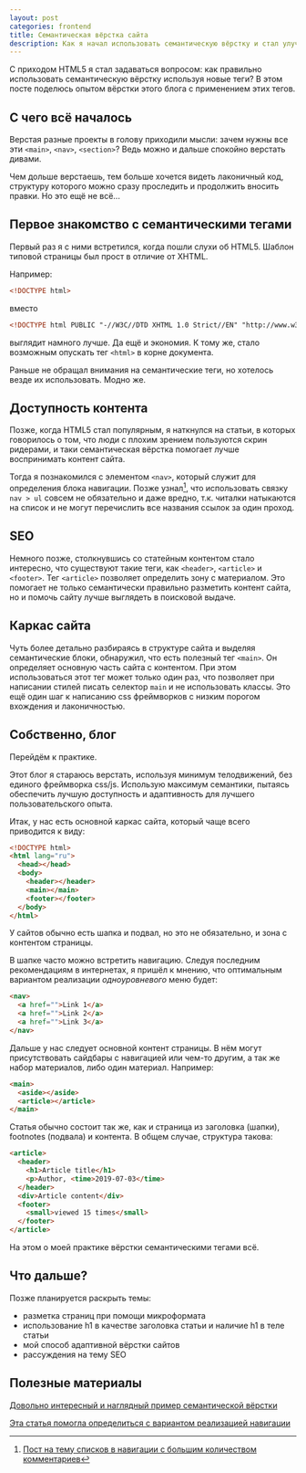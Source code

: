 ```yaml
---
layout: post
categories: frontend
title: Семантическая вёрстка сайта
description: Как я начал использовать семантическую вёрстку и стал улучшать пользовательский опыт при помощи семантических тегов HTML5
---
```


С приходом HTML5 я стал задаваться вопросом: как правильно использовать семантическую вёрстку используя новые теги? В этом посте поделюсь опытом вёрстки этого блога с применением этих тегов.

## С чего всё началось

Верстая разные проекты в голову приходили мысли: зачем нужны все эти `<main>`, `<nav>`, `<section>`? Ведь можно и дальше спокойно верстать дивами.

Чем дольше верстаешь, тем больше хочется видеть лаконичный код, структуру которого можно сразу проследить и продолжить вносить правки. Но это ещё не всё...


## Первое знакомство с семантическими тегами

Первый раз я с ними встретился, когда пошли слухи об HTML5. Шаблон типовой страницы был прост в отличие от XHTML.

Например:

```html
<!DOCTYPE html>
```

вместо

```html
<!DOCTYPE html PUBLIC "-//W3C//DTD XHTML 1.0 Strict//EN" "http://www.w3.org/TR/xhtml1/DTD/xhtml1-strict.dtd">
```

выглядит намного лучше. Да ещё и экономия. К тому же, стало возможным опускать тег `<html>` в корне документа.

Раньше не обращал внимания на семантические теги, но хотелось везде их использовать. Модно же.

## Доступность контента

Позже, когда HTML5 стал популярным, я наткнулся на статьи, в которых говорилось о том, что люди с плохим зрением пользуются скрин ридерами, и таки семантическая вёрстка помогает лучше воспринимать контент сайта.

Тогда я познакомился с элементом `<nav>`, который служит для определения блока навигации. Позже узнал[^1], что использовать связку `nav > ul` совсем не обязательно и даже вредно, т.к. читалки натыкаются на список и не могут перечислить все названия ссылок за один проход.

## SEO

Немного позже, столкнувшись со статейным контентом стало интересно, что существуют такие теги, как `<header>`, `<article>` и `<footer>`. Тег `<article>` позволяет определить зону с материалом. Это помогает не только семантически правильно разметить контент сайта, но и помочь сайту лучше выглядеть в поисковой выдаче.

## Каркас сайта

Чуть более детально разбираясь в структуре сайта и выделяя семантические блоки, обнаружил, что есть полезный тег `<main>`. Он определяет основную часть сайта с контентом. При этом использоваться этот тег может только один раз, что позволяет при написании стилей писать селектор `main` и не использовать классы. Это ещё один шаг к написанию css фреймворков с низким порогом вхождения и лаконичностью.

## Собственно, блог

Перейдём к практике.

Этот блог я стараюсь верстать, используя минимум телодвижений, без единого фреймворка css/js. Использую максимум семантики, пытаясь обеспечить лучшую доступность и адаптивность для лучшего пользовательского опыта.

Итак, у нас есть основной каркас сайта, который чаще всего приводится к виду:

```html
<!DOCTYPE html>
<html lang="ru">
  <head></head>
  <body>
    <header></header>
    <main></main>
    <footer></footer>
  </body>
</html>
```

У сайтов обычно есть шапка и подвал, но это не обязательно, и зона с контентом страницы.

В шапке часто можно встретить навигацию. Следуя последним рекомендациям в интернетах, я пришёл к мнению, что оптимальным вариантом реализации _одноуровневого_ меню будет:

```html
<nav>
  <a href="">Link 1</a>
  <a href="">Link 2</a>
  <a href="">Link 3</a>
</nav>
```

Дальше у нас следует основной контент страницы. В нём могут присутствовать сайдбары с навигацией или чем-то другим, а так же набор материалов, либо один материал. Например:

```html
<main>
  <aside></aside>
  <article></article>
</main>
```

Статья обычно состоит так же, как и страница из заголовка (шапки), footnotes (подвала) и контента. В общем случае, структура такова:

```html
<article>
  <header>
    <h1>Article title</h1>
    <p>Author, <time>2019-07-03</time>
  </header>
  <div>Article content</div>
  <footer>
    <small>viewed 15 times</small>
  </footer>
</article>
```

На этом о моей практике вёрстки семантическими тегами всё.

## Что дальше?

Позже планируется раскрыть темы:

- разметка страниц при помощи микроформата
- использование h1 в качестве заголовка статьи и наличие h1 в теле статьи
- мой способ адаптивной вёрстки сайтов
- рассуждения на тему SEO

## Полезные материалы

[Довольно интересный и наглядный пример семантической вёрстки](https://internetingishard.com/html-and-css/semantic-html/)

[Эта статья помогла определиться с вариантом реализацией навигации](https://www.pluralsight.com/guides/semantic-html)

[^1]: [Пост на тему списков в навигации с большим количеством комментариев](https://css-tricks.com/navigation-in-lists-to-be-or-not-to-be/)

